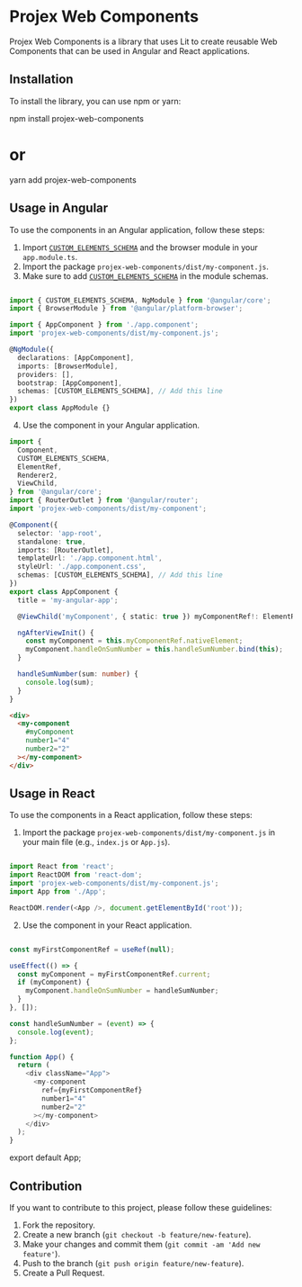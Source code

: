 # Projex Web Components

Projex Web Components is a library that uses Lit to create reusable Web Components that can be used in Angular and React applications.

## Installation

To install the library, you can use npm or yarn:

npm install projex-web-components

# or

yarn add projex-web-components

## Usage in Angular

To use the components in an Angular application, follow these steps:

1. Import [`CUSTOM_ELEMENTS_SCHEMA`]() and the browser module in your `app.module.ts`.
2. Import the package `projex-web-components/dist/my-component.js`.
3. Make sure to add [`CUSTOM_ELEMENTS_SCHEMA`]() in the module schemas.

```typescript

import { CUSTOM_ELEMENTS_SCHEMA, NgModule } from '@angular/core';
import { BrowserModule } from '@angular/platform-browser';

import { AppComponent } from './app.component';
import 'projex-web-components/dist/my-component.js';

@NgModule({
  declarations: [AppComponent],
  imports: [BrowserModule],
  providers: [],
  bootstrap: [AppComponent],
  schemas: [CUSTOM_ELEMENTS_SCHEMA], // Add this line
})
export class AppModule {}
```

4. Use the component in your Angular application.

```typescript
import {
  Component,
  CUSTOM_ELEMENTS_SCHEMA,
  ElementRef,
  Renderer2,
  ViewChild,
} from '@angular/core';
import { RouterOutlet } from '@angular/router';
import 'projex-web-components/dist/my-component';

@Component({
  selector: 'app-root',
  standalone: true,
  imports: [RouterOutlet],
  templateUrl: './app.component.html',
  styleUrl: './app.component.css',
  schemas: [CUSTOM_ELEMENTS_SCHEMA], // Add this line
})
export class AppComponent {
  title = 'my-angular-app';

  @ViewChild('myComponent', { static: true }) myComponentRef!: ElementRef;

  ngAfterViewInit() {
    const myComponent = this.myComponentRef.nativeElement;
    myComponent.handleOnSumNumber = this.handleSumNumber.bind(this);
  }

  handleSumNumber(sum: number) {
    console.log(sum);
  }
}
```

```html
<div>
  <my-component
    #myComponent
    number1="4"
    number2="2"
  ></my-component>
</div>
```

## Usage in React

To use the components in a React application, follow these steps:

1. Import the package `projex-web-components/dist/my-component.js` in your main file (e.g., `index.js` or `App.js`).

```typescript

import React from 'react';
import ReactDOM from 'react-dom';
import 'projex-web-components/dist/my-component.js';
import App from './App';

ReactDOM.render(<App />, document.getElementById('root'));
```

2. Use the component in your React application.

```typescript

const myFirstComponentRef = useRef(null);

useEffect(() => {
  const myComponent = myFirstComponentRef.current;
  if (myComponent) {
    myComponent.handleOnSumNumber = handleSumNumber;
  }
}, []);

const handleSumNumber = (event) => {
  console.log(event);
};

function App() {
  return (
    <div className="App">
      <my-component
        ref={myFirstComponentRef}
        number1="4"
        number2="2"
      ></my-component>
    </div>
  );
}
```

export default App;

## Contribution

If you want to contribute to this project, please follow these guidelines:

1. Fork the repository.
2. Create a new branch (`git checkout -b feature/new-feature`).
3. Make your changes and commit them (`git commit -am 'Add new feature'`).
4. Push to the branch (`git push origin feature/new-feature`).
5. Create a Pull Request.
